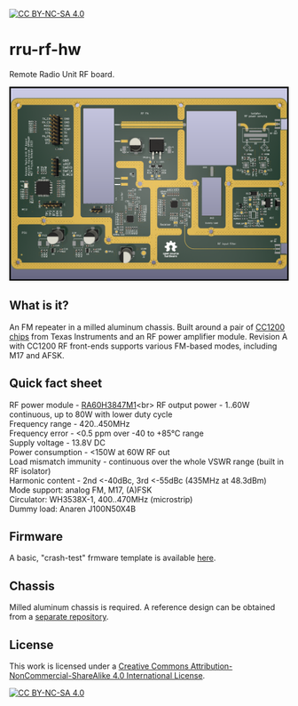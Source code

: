 [![CC BY-NC-SA 4.0][cc-by-nc-sa-shield]][cc-by-nc-sa]

# rru-rf-hw
Remote Radio Unit RF board.

<img src="https://github.com/M17-Project/rru-rf-hw/blob/main/m17-rru-rf.png" width="850">

## What is it?
An FM repeater in a milled aluminum chassis. Built around a pair of [CC1200 chips](https://www.ti.com/product/CC1200) from Texas Instruments and an RF power amplifier module.
Revision A with CC1200 RF front-ends supports various FM-based modes, including M17 and AFSK.

## Quick fact sheet
RF power module - [RA60H3847M1]([https://www.mitsubishielectric.com/semiconductors/hf/products/lineup/index.html](https://www.mitsubishielectric.com/semiconductors/hf/products/datasheet/ra60h3847m1.pdf))<br>
RF output power - 1..60W continuous, up to 80W with lower duty cycle<br>
Frequency range - 420..450MHz<br>
Frequency error - <0.5 ppm over -40 to +85°C range<br>
Supply voltage - 13.8V DC<br>
Power consumption - <150W at 60W RF out<br>
Load mismatch immunity - continuous over the whole VSWR range (built in RF isolator)<br>
Harmonic content - 2nd <-40dBc, 3rd <-55dBc (435MHz at 48.3dBm)<br>
Mode support: analog FM, M17, (A)FSK<br>
Circulator:  WH3538X-1, 400..470MHz (microstrip)<br>
Dummy load: Anaren J100N50X4B<br>

## Firmware
A basic, "crash-test" frmware template is available [here](https://github.com/M17-Project/rru-rf-fw).

## Chassis
Milled aluminum chassis is required. A reference design can be obtained from a [separate repository](https://github.com/M17-Project/rru-rf-chassis).

## License
This work is licensed under a
[Creative Commons Attribution-NonCommercial-ShareAlike 4.0 International License][cc-by-nc-sa].

[![CC BY-NC-SA 4.0][cc-by-nc-sa-image]][cc-by-nc-sa]

[cc-by-nc-sa]: http://creativecommons.org/licenses/by-nc-sa/4.0/
[cc-by-nc-sa-image]: https://licensebuttons.net/l/by-nc-sa/4.0/88x31.png
[cc-by-nc-sa-shield]: https://img.shields.io/badge/License-CC%20BY--NC--SA%204.0-lightgrey.svg
